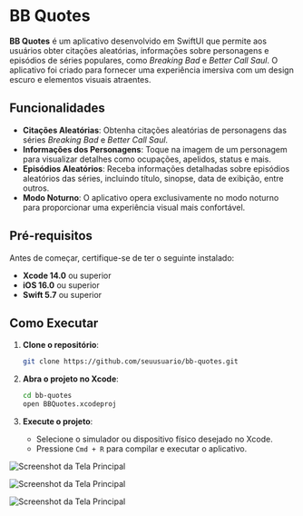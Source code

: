 # BB Quotes

**BB Quotes** é um aplicativo desenvolvido em SwiftUI que permite aos usuários obter citações aleatórias, informações sobre personagens e episódios de séries populares, como *Breaking Bad* e *Better Call Saul*. O aplicativo foi criado para fornecer uma experiência imersiva com um design escuro e elementos visuais atraentes.

## Funcionalidades

- **Citações Aleatórias**: Obtenha citações aleatórias de personagens das séries *Breaking Bad* e *Better Call Saul*.
- **Informações dos Personagens**: Toque na imagem de um personagem para visualizar detalhes como ocupações, apelidos, status e mais.
- **Episódios Aleatórios**: Receba informações detalhadas sobre episódios aleatórios das séries, incluindo título, sinopse, data de exibição, entre outros.
- **Modo Noturno**: O aplicativo opera exclusivamente no modo noturno para proporcionar uma experiência visual mais confortável.

## Pré-requisitos

Antes de começar, certifique-se de ter o seguinte instalado:

- **Xcode 14.0** ou superior
- **iOS 16.0** ou superior
- **Swift 5.7** ou superior

## Como Executar

1. **Clone o repositório**:
    ```bash
    git clone https://github.com/seuusuario/bb-quotes.git
    ```

2. **Abra o projeto no Xcode**:
    ```bash
    cd bb-quotes
    open BBQuotes.xcodeproj
    ```

3. **Execute o projeto**:
    - Selecione o simulador ou dispositivo físico desejado no Xcode.
    - Pressione `Cmd + R` para compilar e executar o aplicativo.
  
![Screenshot da Tela Principal](BBQuotes/Assets.xcassets/Screenshot1.imageset/Image.png)

![Screenshot da Tela Principal](BBQuotes/Assets.xcassets/Screenshot2.imageset/Image.png)

![Screenshot da Tela Principal](BBQuotes/Assets.xcassets/Screenshot3.imageset/Image.png)
